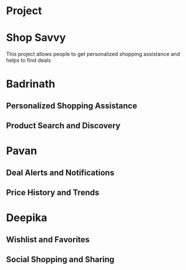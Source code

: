 # Project
# Shop Savvy
This project allows people to get personalized shopping assistance and helps to find deals


# Badrinath
## Personalized Shopping Assistance<br>
## Product Search and Discovery
# Pavan
## Deal Alerts and Notifications<br>
## Price History and Trends
# Deepika
## Wishlist and Favorites<br>
## Social Shopping and Sharing
